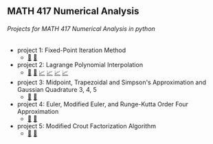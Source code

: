 ## MATH 417 Numerical Analysis
###### Projects for MATH 417 Numerical Analysis in python

* project 1: Fixed-Point Iteration Method
  * [:page_facing_up:](p1_instructions.txt) [:hammer:](project1.py)
* project 2: Lagrange Polynomial Interpolation
  * [:page_facing_up:](p2_instructions.txt) [:hammer:](project2.py) [:chart_with_upwards_trend:](test_p2_opt1.png) [:chart_with_upwards_trend:](test_p2_opt2.png) [:chart_with_upwards_trend:](test_p2_opt3.png) [:chart_with_upwards_trend:](test_p2_opt4.png)
* project 3: Midpoint, Trapezoidal and Simpson's Approximation and Gaussian Quadrature 3, 4, 5
  * [:page_facing_up:](p3_instructions.txt) [:hammer:](project3.py)
* project 4: Euler, Modified Euler, and Runge-Kutta Order Four Approximation
  * [:page_facing_up:](p4_instructions.txt) [:hammer:](project4.py)
* project 5: Modified Crout Factorization Algorithm
  * [:page_facing_up:](p5_instructions.txt) [:hammer:](project5.py)
